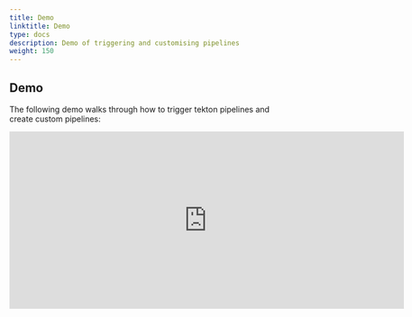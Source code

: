 ```yaml
---
title: Demo
linktitle: Demo
type: docs
description: Demo of triggering and customising pipelines
weight: 150
---
```



## Demo

The following demo walks through how to trigger tekton pipelines and create custom pipelines: 

<iframe width="700" height="315" src="https://www.youtube.com/embed/cJcwV4jgE0Y" frameborder="0" allow="accelerometer; autoplay; clipboard-write; encrypted-media; gyroscope; picture-in-picture" allowfullscreen></iframe>


